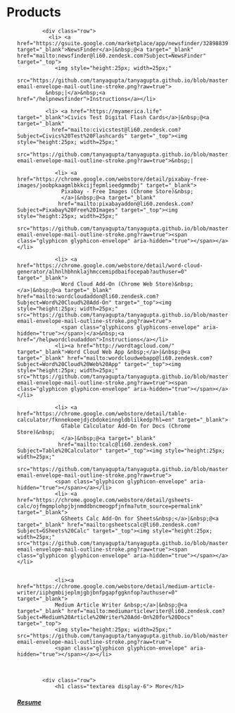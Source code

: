    <!-- added Jan 20 2017-->
<title> Tanya Gupta</title>

  <script src="https://cdnjs.cloudflare.com/ajax/libs/tether/1.4.0/js/tether.min.js"></script>
  <script src="https://code.jquery.com/jquery-1.10.2.min.js"></script>
  <link rel="stylesheet" href="https://maxcdn.bootstrapcdn.com/bootstrap/4.0.0-alpha.6/css/bootstrap.min.css" integrity="sha384-rwoIResjU2yc3z8GV/NPeZWAv56rSmLldC3R/AZzGRnGxQQKnKkoFVhFQhNUwEyJ" crossorigin="anonymous">
 <link rel="stylesheet" href="//code.jquery.com/ui/1.12.1/themes/base/jquery-ui.css">
  <script src="https://code.jquery.com/ui/1.12.1/jquery-ui.js"></script>
  <script src="https://rawgit.com/swisnl/jQuery-contextMenu/master/src/jquery.contextMenu.js"></script>
<script src="https://maxcdn.bootstrapcdn.com/bootstrap/4.0.0-alpha.6/js/bootstrap.min.js" integrity="sha384-vBWWzlZJ8ea9aCX4pEW3rVHjgjt7zpkNpZk+02D9phzyeVkE+jo0ieGizqPLForn" crossorigin="anonymous"></script>
   <link rel="stylesheet" href="https://cdnjs.cloudflare.com/ajax/libs/normalize/7.0.0/normalize.min.css">
  <link rel="stylesheet" href="static/main.css">
 <link rel="stylesheet" href="https://maxcdn.bootstrapcdn.com/font-awesome/4.7.0/css/font-awesome.min.css">

<link href="https://fonts.googleapis.com/css?family=Lato:100,300" rel="stylesheet">

<div class="container">
<div class="container">
    <div class="row">
        <div class="col-sm-6">
            <div class="row">
                <h1 class="textarea display-6"> Products</h1>
                <ul>


            <div class="row">
              <li> <a href="https://gsuite.google.com/marketplace/app/newsfinder/32898839534" target="_blank">NewsFinder</a>|&nbsp;@<a target="_blank" href="mailto:newsfinder@li60.zendesk.com?Subject=NewsFinder" target="_top">
                <img style="height:25px; width=25px;"
             src="https://github.com/tanyagupta/tanyagupta.github.io/blob/master/images/1484971441_common-email-envelope-mail-outline-stroke.png?raw=true">
             &nbsp;|</a>&nbsp;<a href="/helpnewsfinder">Instructions</a></li>

             <li> <a href="https://myamerica.life" target="_blank">Civics Test Digital Flash Cards</a>|&nbsp;@<a target="_blank"
               href="mailto:civicstest@li60.zendesk.com?Subject=Civics%20Test%20Flashcards" target="_top"><img style="height:25px; width=25px;"
            src="https://github.com/tanyagupta/tanyagupta.github.io/blob/master/images/1484971441_common-email-envelope-mail-outline-stroke.png?raw=true">&nbsp;|

                <li> <a href="https://chrome.google.com/webstore/detail/pixabay-free-images/joobpkaagmlbkkcijfepmlieedgmmdbj" target="_blank">
                  Pixabay - Free Images (Chrome Store)&nbsp;
                  </a>|&nbsp;@<a target="_blank"
                 href="mailto:pixabayaddon@li60.zendesk.com?Subject=Pixabay%20Free%20Images" target="_top"><img style="height:25px; width=25px;"
                src="https://github.com/tanyagupta/tanyagupta.github.io/blob/master/images/1484971441_common-email-envelope-mail-outline-stroke.png?raw=true"><span class="glyphicon glyphicon-envelope" aria-hidden="true"></span></a></li>

                <li> <a href="https://chrome.google.com/webstore/detail/word-cloud-generator/alhnlhbhnklajhmccemipdbaifocepab?authuser=0" target="_blank">
                  Word Cloud Add-On (Chrome Web Store)&nbsp; </a>|&nbsp;@<a target="_blank" href="mailto:wordcloudaddon@li60.zendesk.com?Subject=Word%20Cloud%20Add-On" target="_top"><img style="height:25px; width=25px;" src="https://github.com/tanyagupta/tanyagupta.github.io/blob/master/images/1484971441_common-email-envelope-mail-outline-stroke.png?raw=true">
                  <span class="glyphicons glyphicons-envelope" aria-hidden="true"></span>|</a>&nbsp;<a href="/helpwordcloudaddon">Instructions</a></li>
                <li><a href="http://wordtagcloud.com/" target="_blank">Word Cloud Web App &nbsp;</a>|&nbsp;@<a target="_blank" href="mailto:wordcloudwebapp@li60.zendesk.com?Subject=Word%20Cloud%20Web%20App" target="_top"><img style="height:25px; width=25px;" src="https://github.com/tanyagupta/tanyagupta.github.io/blob/master/images/1484971441_common-email-envelope-mail-outline-stroke.png?raw=true"><span class="glyphicon glyphicon-envelope" aria-hidden="true"></span></a></li>

                <li> <a href="https://chrome.google.com/webstore/detail/table-calculator/fknnekoeejdjcbdokeinngldblilkedp?hl=en" target="_blank">
                  GTable Calculator Add-On for Docs (Chrome Store)&nbsp;
                  </a>|&nbsp;@<a target="_blank"
                 href="mailto:tcalc@li60.zendesk.com?Subject=Table%20Calculator" target="_top"><img style="height:25px; width=25px;"
                src="https://github.com/tanyagupta/tanyagupta.github.io/blob/master/images/1484971441_common-email-envelope-mail-outline-stroke.png?raw=true">
                <span class="glyphicon glyphicon-envelope" aria-hidden="true"></span></a></li>
                <li> <a href="https://chrome.google.com/webstore/detail/gsheets-calc/ojfmgmplohpjbjnmddbncmeogpfjnfma?utm_source=permalink" target="_blank">
                  GSheets Calc Add-On for Sheets&nbsp;</a>|&nbsp;@<a target="_blank" href="mailto:gsheetscalc@li60.zendesk.com?Subject=GSheets%20Calc" target="_top"><img style="height:25px; width=25px;" src="https://github.com/tanyagupta/tanyagupta.github.io/blob/master/images/1484971441_common-email-envelope-mail-outline-stroke.png?raw=true"><span class="glyphicon glyphicon-envelope" aria-hidden="true"></span></a></li>


                <li><a href="https://chrome.google.com/webstore/detail/medium-article-writer/iiphgmbijeplmjgbjbnfpgapfggknfop?authuser=0" target="_blank">
                Medium Article Writer &nbsp;</a>|&nbsp;@<a target="_blank" href="mailto:mediumarticlewriter@li60.zendesk.com?Subject=Medium%20Article%20Writer%20Add-On%20for%20Docs" target="_top">
                <img style="height:25px; width=25px;" src="https://github.com/tanyagupta/tanyagupta.github.io/blob/master/images/1484971441_common-email-envelope-mail-outline-stroke.png?raw=true">
                <span class="glyphicon glyphicon-envelope" aria-hidden="true"></span></a></li>

<br>


            <div class="row">
                <h1 class="textarea display-6"> More</h1>
<h5><a class="textarea display-6" href="https://tanyagupta.github.io/resume" target="_blank">Resume</a></h5>

</div>
